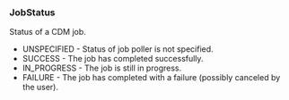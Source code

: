 ### JobStatus
Status of a CDM job.

- UNSPECIFIED - Status of job poller is not specified.
- SUCCESS - The job has completed successfully.
- IN_PROGRESS - The job is still in progress.
- FAILURE - The job has completed with a failure (possibly canceled
by the user).
